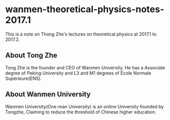 # wanmen-theoretical-physics-notes-2017.1

This is a note on Thong Zhe's lectures on theoretical physics at 2017.1 to 2017.2.

## About Tong Zhe
Tong Zhe is the founder and CEO of Wanmen University. He has a Associate degree of Peking University and L3 and M1 degrees of École Normale Supérieure(ENS). 

## About Wanmen University
Wanmen University(One-man University) is an online University founded by Tongzhe, Claiming to reduce the threshold of Chinese higher education.
